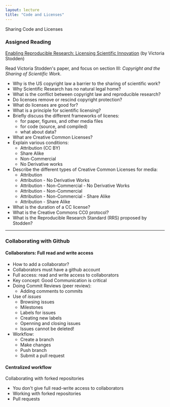 ```yaml
---
layout: lecture
title: "Code and Licenses"
---
```


<p class="message">
  Sharing Code and Licenses
</p>


### Assigned Reading

<a href="http://web.stanford.edu/~vcs/papers/ijclp-STODDEN-2009.pdf" target="_blank"><i class="fa fa-newspaper-o" aria-hidden="true"></i> Enabling Reproducible Research: Licensing Scientific Innovation</a> (by Victoria Stodden)

Read Victoria Stodden's paper, and focus on section III: _Copyright and the 
Sharing of Scientific Work_.

- Why is the US copyright law a barrier to the sharing of scientific work?
- Why Scientific Research has no natural legal home?
- What is the conflict between copyright law and reproducible research?
- Do licenses remove or rescind copyright protection?
- What do licenses are good for?
- What is a principle for scientific licensing?
- Briefly discuss the different frameworks of licenes:
	+ for paper, figures, and other media files
	+ for code (source, and compiled)
	+ what about data?
- What are Creative Common Licenses?
- Explain various conditions:
	+ Attribution (CC BY)
	+ Share Alike
	+ Non-Commercial
	+ No Derivative works
- Describe the different types of Creative Common Licenses for media:
	+ Attribution
	+ Attribution - No Derivative Works
	+ Attribution - Non-Commercial - No Derivative Works
	+ Attribution - Non-Commercial
	+ Attribution - Non-Commercial - Share Alike
	+ Attribution - Share Alike
- What is the duration of a CC license?
- What is the Creative Commons CC0 protocol?
- What is the Reproducible Research Standard (RRS) proposed by Stodden?

-----

### Collaborating with Github


#### Collaborators: Full read and write access

- How to add a collaborator?
- Collaborators must have a github account
- Full access: read and write access to collaborators
- Key concept: Good Communication is critical
- Doing Commit Reviews (peer review):
	+ Adding comments to commits
- Use of _issues_
	+ Browsing issues
	+ Milestones
	+ Labels for issues
	+ Creating new labels
	+ Openning and closing issues
	+ Issues cannot be deleted!
- Workflow:
	+ Create a branch
	+ Make changes
	+ Push branch
	+ Submit a pull request


#### Centralized workflow

Collaborating with forked repositories

- You don't give full read-write access to collaborators
- Working with forked repositories
- Pull requests

